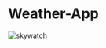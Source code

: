 # Weather-App

![skywatch](https://github.com/itsvishwasmalik/SkyWatch/assets/97444195/66a2e88a-b3a8-4cd9-bd37-f7ac90d31572)
